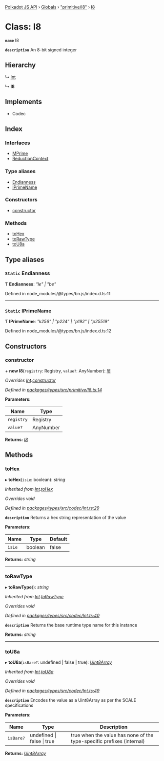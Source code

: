 [Polkadot JS API](../README.md) › [Globals](../globals.md) › ["primitive/I8"](../modules/_primitive_i8_.md) › [I8](_primitive_i8_.i8.md)

# Class: I8

**`name`** I8

**`description`** 
An 8-bit signed integer

## Hierarchy

  ↳ [Int](_codec_int_.int.md)

  ↳ **I8**

## Implements

* Codec

## Index

### Interfaces

* [MPrime](../interfaces/_primitive_i8_.i8.mprime.md)
* [ReductionContext](../interfaces/_primitive_i8_.i8.reductioncontext.md)

### Type aliases

* [Endianness](_primitive_i8_.i8.md#static-endianness)
* [IPrimeName](_primitive_i8_.i8.md#static-iprimename)

### Constructors

* [constructor](_primitive_i8_.i8.md#constructor)

### Methods

* [toHex](_primitive_i8_.i8.md#tohex)
* [toRawType](_primitive_i8_.i8.md#torawtype)
* [toU8a](_primitive_i8_.i8.md#tou8a)

## Type aliases

### `Static` Endianness

Ƭ **Endianness**: *"le" | "be"*

Defined in node_modules/@types/bn.js/index.d.ts:11

___

### `Static` IPrimeName

Ƭ **IPrimeName**: *"k256" | "p224" | "p192" | "p25519"*

Defined in node_modules/@types/bn.js/index.d.ts:12

## Constructors

###  constructor

\+ **new I8**(`registry`: Registry, `value?`: AnyNumber): *[I8](_primitive_i8_.i8.md)*

*Overrides [Int](_codec_int_.int.md).[constructor](_codec_int_.int.md#constructor)*

*Defined in [packages/types/src/primitive/I8.ts:14](https://github.com/polkadot-js/api/blob/19f87aac4d/packages/types/src/primitive/I8.ts#L14)*

**Parameters:**

Name | Type |
------ | ------ |
`registry` | Registry |
`value?` | AnyNumber |

**Returns:** *[I8](_primitive_i8_.i8.md)*

## Methods

###  toHex

▸ **toHex**(`isLe`: boolean): *string*

*Inherited from [Int](_codec_int_.int.md).[toHex](_codec_int_.int.md#tohex)*

*Overrides void*

*Defined in [packages/types/src/codec/Int.ts:29](https://github.com/polkadot-js/api/blob/19f87aac4d/packages/types/src/codec/Int.ts#L29)*

**`description`** Returns a hex string representation of the value

**Parameters:**

Name | Type | Default |
------ | ------ | ------ |
`isLe` | boolean | false |

**Returns:** *string*

___

###  toRawType

▸ **toRawType**(): *string*

*Inherited from [Int](_codec_int_.int.md).[toRawType](_codec_int_.int.md#torawtype)*

*Overrides void*

*Defined in [packages/types/src/codec/Int.ts:40](https://github.com/polkadot-js/api/blob/19f87aac4d/packages/types/src/codec/Int.ts#L40)*

**`description`** Returns the base runtime type name for this instance

**Returns:** *string*

___

###  toU8a

▸ **toU8a**(`isBare?`: undefined | false | true): *[Uint8Array](_codec_raw_.raw.md#static-uint8array)*

*Inherited from [Int](_codec_int_.int.md).[toU8a](_codec_int_.int.md#tou8a)*

*Overrides void*

*Defined in [packages/types/src/codec/Int.ts:49](https://github.com/polkadot-js/api/blob/19f87aac4d/packages/types/src/codec/Int.ts#L49)*

**`description`** Encodes the value as a Uint8Array as per the SCALE specifications

**Parameters:**

Name | Type | Description |
------ | ------ | ------ |
`isBare?` | undefined &#124; false &#124; true | true when the value has none of the type-specific prefixes (internal)  |

**Returns:** *[Uint8Array](_codec_raw_.raw.md#static-uint8array)*

